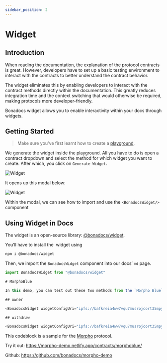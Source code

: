 ```yaml
---
sidebar_position: 2
---
```


# Widget

## Introduction

When reading the documentation, the explanation of the protocol contracts is great. However, developers have to set up a basic testing environment to interact with the contracts to better understand the contract behavior.

The widget eliminates this by enabling developers to interact with the contract methods directly within the documentation. This greatly reduces integration time and the context switching that would otherwise be required, making protocols more developer-friendly.

Bonadocs widget allows you to enable interactivity within your docs through widgets.

## Getting Started

> Make sure you've first learnt how to create a [playground](/docs/guides/Playground/Create.md).

We generate the widget inside the playground. All you have to do is open a contract dropdown and select the method for which widget you want to create. After which, you click on `Generate Widget`.

![Widget](https://res.cloudinary.com/dfkuxnesz/image/upload/v1728630939/Screenshot_2024-10-11_at_07.38.05_kocjys.png)

It opens up this modal below:

![Widget](https://res.cloudinary.com/dfkuxnesz/image/upload/v1728628747/Screenshot_2024-10-11_at_07.38.18_l1j5u6.png)

Within the modal, we can see how to import and use the `<BonadocsWidget/>` component

## Using Widget in Docs

The widget is an open-source library: [@bonadocs/widget](https://www.npmjs.com/package/@bonadocs/widget).

You’ll have to install the  widget using

```bash
npm i @bonadocs/widget
```

Then, we import the `BonadocsWidget` component into our docs’ `md` page.

```js
import BonadocsWidget from "@bonadocs/widget"

# MorphoBlue

In this demo, you can test out these two methods from the `Morpho Blue` contract.

## owner

<BonadocsWidget widgetConfigUri="ipfs://bafkreia4ww7vqu7musrojcort35mpyiob6e5xbjeicw3sdrm4f6ud6hrai" contract="MorphBlue" functionKey="owner" />

## withdraw

<BonadocsWidget widgetConfigUri="ipfs://bafkreia4ww7vqu7musrojcort35mpyiob6e5xbjeicw3sdrm4f6ud6hrai" contract="MorphBlue" functionKey="withdraw" />
```

This codeblock is a sample for the [Morpho](https://morpho.org/) protocol.

Try it out: https://morpho-demo.netlify.app/contracts/morphoblue/

Github: https://github.com/bonadocs/morpho-demo
